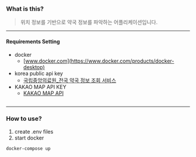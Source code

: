 ### What is this?

> 위치 정보를 기반으로 약국 정보를 파악하는 어플리케이션입니다.



----

#### Requirements Setting

- docker
    - [www.docker.com](https://www.docker.com/products/docker-desktop)
- korea public api key
    - [국립중앙의료원_전국 약국 정보 조회 서비스](https://www.data.go.kr/data/15000576/openapi.do)
- KAKAO MAP API KEY
    - [KAKAO MAP API](https://apis.map.kakao.com/)

```yml
```

----

### How to use?

1. create .env files
2. start docker

```bash
docker-compose up 
```
